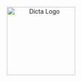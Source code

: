 <p align="center">
  <img src="https://avatars.githubusercontent.com/u/109210254" height="160" width="160" alt="Dicta Logo"/>
</p>



